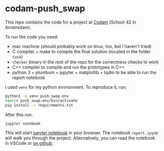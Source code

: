 # codam-push_swap

This repo contains the code for a project at [Codam](https://www.codam.nl/) (School 42 in Amstredam).

To run the code you need:

+ mac machine (should probably work on linux, too, but I haven't tried)
+ C compiler + make to compile the final solution (located in the folder `task`)
+ `checker` binary in the root of the repo for the correctness checks to work
+ C++ compiler to compile and run the prototypes in C++
+ python 3 + plumbum + jupyter + matplotlib + tqdm to be able to run the report notebook

I used `venv` for my python environment. To reproduce it, run:

```bash
python3 -m venv push_swap-env
source push_swap-env/bin/activate
pip install -r requirements.txt
```

After this run:

```bash
jupyter notebook
```

This will start [jupyter notebook](https://jupyter.org/) in your browser. The notebook `report.ipynb` will walk you through the project. Alternatively, you can read the notebook in VSCode or [on github](https://github.com/Oktosha/codam-push_swap/blob/main/report.ipynb).
